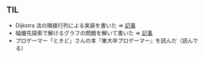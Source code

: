 ## TIL

* Dijkstra 法の隣接行列による実装を書いた => [記事](https://mirucacule.hatenablog.com/entry/2020/05/22/123247)
* 幅優先探索で解けるグラフの問題を解いて書いた => [記事](https://mirucacule.hatenablog.com/entry/2020/05/22/202443)
* プロゲーマー「ときど」さんの本『東大卒プロゲーマー』を読んだ（読んでる）
